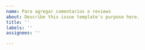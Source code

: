 ```yaml
---
name: Para agregar comentarios o reviews
about: Describe this issue template's purpose here.
title: ''
labels: ''
assignees: ''

---
```




